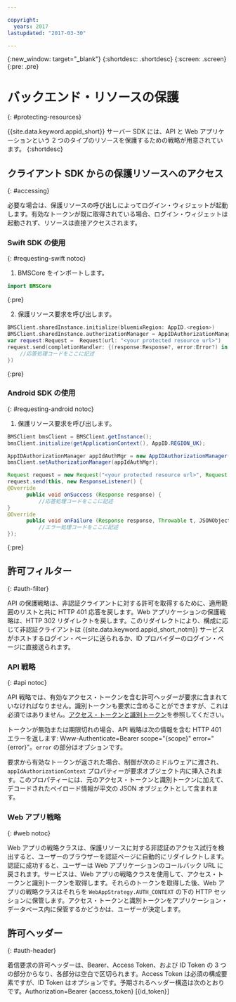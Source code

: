 ```yaml
---

copyright:
  years: 2017
lastupdated: "2017-03-30"

---
```


{:new_window: target="_blank"}
{:shortdesc: .shortdesc}
{:screen: .screen}
{:pre: .pre}

# バックエンド・リソースの保護
{: #protecting-resources}

{{site.data.keyword.appid_short}} サーバー SDK には、API と Web アプリケーションという 2 つのタイプのリソースを保護するための戦略が用意されています。
{:shortdesc}


## クライアント SDK からの保護リソースへのアクセス
{: #accessing}

必要な場合は、保護リソースの呼び出しによってログイン・ウィジェットが起動します。有効なトークンが既に取得されている場合、ログイン・ウィジェットは起動されず、リソースは直接アクセスされます。


### Swift SDK の使用
{: #requesting-swift notoc}

1. BMSCore をインポートします。

  ```swift
  import BMSCore
  ```
  {:pre}

2. 保護リソース要求を呼び出します。

  ```swift
  BMSClient.sharedInstance.initialize(bluemixRegion: AppID.<region>)
  BMSClient.sharedInstance.authorizationManager = AppIDAuthorizationManager(appid:AppID.sharedInstance)
  var request:Request =  Request(url: "<your protected resource url>")
  request.send(completionHandler: {(response:Response?, error:Error?) in
      //応答処理コードをここに記述
  })
  ```
  {:pre}


### Android SDK の使用
{: #requesting-android notoc}

1. 保護リソース要求を呼び出します。

  ```java
  BMSClient bmsClient = BMSClient.getInstance();
  bmsClient.initialize(getApplicationContext(), AppID.REGION_UK);

  AppIDAuthorizationManager appIdAuthMgr = new AppIDAuthorizationManager(AppID.getInstance())
  bmsClient.setAuthorizationManager(appIdAuthMgr);

  Request request = new Request("<your protected resource url>", Request.GET);
  request.send(this, new ResponseListener() {
  @Override
		public void onSuccess (Response response) {
			//応答処理コードをここに記述
  }
  @Override
		public void onFailure (Response response, Throwable t, JSONObject extendedInfo) {
			//エラー処理コードをここに記述
  });
  ```
  {:pre}



## 許可フィルター
{: #auth-filter}

API の保護戦略は、非認証クライアントに対する許可を取得するために、適用範囲のリストと共に HTTP 401 応答を戻します。Web アプリケーションの保護戦略は、HTTP 302 リダイレクトを戻します。このリダイレクトにより、構成に応じて非認証クライアントは {{site.data.keyword.appid_short_notm}} サービスがホストするログイン・ページに送られるか、ID プロバイダーのログイン・ページに直接送られます。



### API 戦略
{: #api notoc}

API 戦略では、有効なアクセス・トークンを含む許可ヘッダーが要求に含まれていなければなりません。識別トークンも要求に含めることができますが、これは必須ではありません。[アクセス・トークンと識別トークン](/docs/services/appid/about.html#acess-and-identity)を参照してください。

トークンが無効または期限切れの場合、API 戦略は次の情報を含む HTTP 401 エラーを返します: Www-Authenticate=Bearer scope="{scope}" error="{error}"。`error` の部分はオプションです。

要求から有効なトークンが返された場合、制御が次のミドルウェアに渡され、`appIdAuthorizationContext` プロパティーが要求オブジェクト内に挿入されます。このプロパティーには、元のアクセス・トークンと識別トークンに加えて、デコードされたペイロード情報が平文の JSON オブジェクトとして含まれます。


### Web アプリ戦略
{: #web notoc}

Web アプリの戦略クラスは、保護リソースに対する非認証のアクセス試行を検出すると、ユーザーのブラウザーを認証ページに自動的にリダイレクトします。認証に成功すると、ユーザーは Web アプリケーションのコールバック URL に戻されます。サービスは、Web アプリの戦略クラスを使用して、アクセス・トークンと識別トークンを取得します。それらのトークンを取得した後、Web アプリの戦略クラスはそれらを `WebAppStrategy.AUTH_CONTEXT` の下の HTTP セッションに保管します。アクセス・トークンと識別トークンをアプリケーション・データベース内に保管するかどうかは、ユーザーが決定します。

## 許可ヘッダー
{: #auth-header}

着信要求の許可ヘッダーは、Bearer、Access Token、および ID Token の 3 つの部分からなり、各部分は空白で区切られます。Access Token は必須の構成要素ですが、ID Token はオプションです。予期されるヘッダー構造は次のとおりです。Authorization=Bearer {access_token} [{id_token}]
